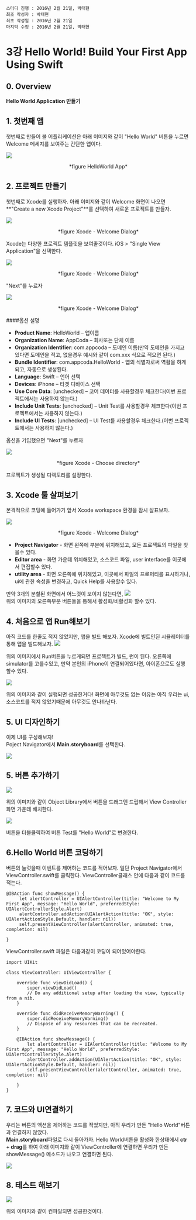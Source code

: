 ```
스터디 진행 : 2016년 2월 21일, 박태현
최조 작성자 : 박태현
최초 작성일 : 2016년 2월 21일
마지막 수정 : 2016년 2월 21일, 박태현
```

# 3강 Hello World! Build Your First App Using Swift

## 0. Overview
**Hello World Application 만들기**

## 1. 첫번째 앱
첫번째로 만들어 볼 어플리케이션은 아래 이미지와 같이 "Hello World" 버튼을 누르면Welcome 메세지를 보여주는 간단한 앱이다.

![](http://www.appcoda.com/learnswift/images/chapter-1/helloworld-1.png)
<br>
<center>
*figure HelloWorld App*
</center>

## 2. 프로젝트 만들기
첫번째로 Xcode를 실행하자. 아래 이미지와 같이 Welcome 화면이 나오면 **"Create a new Xcode Project"**를 선택하여 새로운 프로젝트를 만들자.

![](http://www.appcoda.com/learnswift/images/chapter-1/helloworld-2.png)
<br>
<center>
*figure Xcode - Welcome Dialog*
</center>

Xcode는 다양한 프로젝트 템플릿을 보여줄것이다. iOS > "Single View Application"을 선택한다.

![](http://www.appcoda.com/learnswift/images/chapter-1/helloworld-3.png)
<br>
<center>
*figure Xcode - Welcome Dialog*
</center>

"Next"를 누르자

![](http://www.appcoda.com/learnswift/images/chapter-1/helloworld-4.png)
<br>
<center>
*figure Xcode - Welcome Dialog*
</center>

####옵션 설명
* **Product Name**: HelloWorld – 앱이름
* **Organization Name**: AppCoda – 회사또는 단체 이름
* **Organization Identifier**: com.appcoda – 도메인 이름(만약 도메인을 가지고 있다면 도메인을 적고, 없을경우 예시와 같이 com.xxx 식으로 적으면 된다.)
* **Bundle Identifier**: com.appcoda.HelloWorld - 앱의 식별자로써 역활을 하게되고, 자동으로 생성된다.
* **Language**: Swift – 언어 선택
* **Devices**: iPhone – 타겟 디바이스 선택
* **Use Core Data**: [unchecked] – 코어 데이터를 사용할경우 체크한다(이번 프로젝트에서는 사용하지 않는다.)
* **Include Unit Tests**: [unchecked] – Unit Test를 사용할경우 체크한다(이번 프로젝트에서는 사용하지 않는다.)
* **Include UI Tests**: [unchecked] – UI Test를 사용할경우 체크한다.(이번 프로젝트에서는 사용하지 않는다.)

옵션을 기입했으면 "Next"를 누르자

![](http://www.appcoda.com/learnswift/images/chapter-1/helloworld-5.png)
<br>
<center>
*figure Xcode - Choose directory*
</center>

프로젝트가 생성될 디렉토리를 설정한다.

## 3. Xcode 툴 살펴보기
본격적으로 코딩에 들어가기 앞서 Xcode workspace 환경을 잠시 살표보자.

![](http://www.appcoda.com/learnswift/images/chapter-1/helloworld-7.png)
<br>
<center>
*figure Xcode - Welcome Dialog*
</center>

* **Project Navigator** - 화면 왼쪽에 부분에 위치해있고, 모든 프로젝트의 파일을 찾을수 있다.
* **Editor area** - 화면 가운데 위치해있고, 소스코드 파일, user interface를 이곳에서 편집할수 있다.
* **utility area** - 화면 오른쪽에 위치해있고, 이곳에서 파일의 프로퍼티를 표시하거나, ui에 관한 속성을 변경하고, Quick Help를 사용할수 있다.

만약 3개의 분할된 화면에서 어느것이 보이지 않는다면,
![](http://www.appcoda.com/learnswift/images/chapter-1/helloworld-9.png)
<br>
위의 이미지의 오른쪽부분 버튼들을 통해서 활성화/비활성화 할수 있다.

## 4. 처음으로 앱 Run해보기
아직 코드를 한줄도 적지 않았지만, 앱을 빌드 해보자. Xcode에 빌트인된 시뮬레이터를 통해 앱을 빌드해보자.
![](http://www.appcoda.com/learnswift/images/chapter-1/helloworld-10.png)
<br>

위의 이미지에서 Run버튼을 누르게되면 프로젝트가 빌드, 런이 된다. 오른쪽에 simulator를 고를수있고, 만약 본인의 iPhone이 연결되어있다면, 아이폰으로도 실행 할수 있다.

![](http://www.appcoda.com/learnswift/images/chapter-1/helloworld-11.png)
<br>

위의 이미지와 같이 실행되면 성공한거다! 화면에 아무것도 없는 이유는 아직 우리는 ui, 소스코드를 적지 않았기때문에 아무것도 안나타난다.

## 5. UI 디자인하기
이제 UI를 구성해보자!
<br>
Poject Navigator에서 **Main.storyboard**를 선택한다.

![](http://www.appcoda.com/learnswift/images/chapter-1/helloworld-12.png)
<br>

## 5. 버튼 추가하기

![](http://www.appcoda.com/learnswift/images/chapter-1/helloworld-15.png)
<br>

위의 이미지와 같이 Object Library에서 버튼을 드래그앤 드랍해서 View Controller 화면 가운데 배치한다.

![](http://www.appcoda.com/learnswift/images/chapter-1/helloworld-16.png)
<br>

버튼을 더블클릭하여 버튼 Test를 "Hello World"로 변경한다.

## 6.Hello World 버튼 코딩하기
버튼의 눌럿을때 이벤트를 제어하는 코드를 적어보자.
일단 Project Navigator에서 ViewController.swift를 클릭한다.
ViewController클래스 안에 다음과 같이 코드를 적는다.

```
@IBAction func showMessage() {
     let alertController = UIAlertController(title: "Welcome to My First App", message: "Hello World", preferredStyle: UIAlertControllerStyle.Alert)
     alertController.addAction(UIAlertAction(title: "OK", style: UIAlertActionStyle.Default, handler: nil))
     self.presentViewController(alertController, animated: true, completion: nil)

}
```

ViewController.swift 파일은 다음과같이 코딩이 되어있어야한다.

```
import UIKit

class ViewController: UIViewController {

    override func viewDidLoad() {
        super.viewDidLoad()
        // Do any additional setup after loading the view, typically from a nib.
    }

    override func didReceiveMemoryWarning() {
        super.didReceiveMemoryWarning()
        // Dispose of any resources that can be recreated.
    }

    @IBAction func showMessage() {
        let alertController = UIAlertController(title: "Welcome to My First App", message: "Hello World", preferredStyle: UIAlertControllerStyle.Alert)
        alertController.addAction(UIAlertAction(title: "OK", style: UIAlertActionStyle.Default, handler: nil))
        self.presentViewController(alertController, animated: true, completion: nil)

    }
}
```
## 7. 코드와 UI연결하기
우리는 버튼의 액션을 제어하는 코드를 적었지만, 아직 우리가 만든 "Hello World"버튼과 연결하지 않았다.
<br>
**Main.storyboard**파일로 다시 돌아가자.
Hello World버튼을 활성화 한상태에서 **ctr + drag**를 하여 아래 이미지와 같이 ViewController에 연결하면 우리가 만든 showMessage() 메소드가 나오고 연결하면 된다.

![](http://www.appcoda.com/learnswift/images/chapter-1/helloworld-18.png)
<br>


## 8. 테스트 해보기

![](http://www.appcoda.com/learnswift/images/chapter-1/helloworld-19.png)
<br>

위의 이미지와 같이 컨파일되면 성공한것이다.
